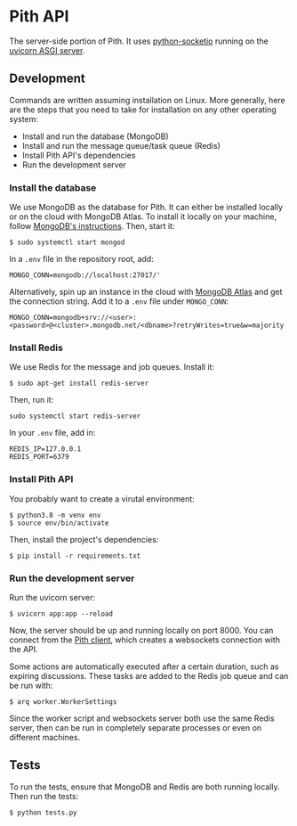 # Pith API

The server-side portion of Pith. It uses [python-socketio](https://python-socketio.readthedocs.io/en/latest/index.html) running on the [uvicorn ASGI server](https://www.uvicorn.org/).

## Development

Commands are written assuming installation on Linux. More generally, here are the steps that you need to take for installation on any other operating system:

-   Install and run the database (MongoDB)
-   Install and run the message queue/task queue (Redis)
-   Install Pith API's dependencies
-   Run the development server

### Install the database

We use MongoDB as the database for Pith. It can either be installed locally or on the cloud with MongoDB Atlas. To install it locally on your machine, follow [MongoDB's instructions](https://docs.mongodb.com/manual/installation/). Then, start it:

```
$ sudo systemctl start mongod
```

In a `.env` file in the repository root, add:

```
MONGO_CONN=mongodb://localhost:27017/'
```

Alternatively, spin up an instance in the cloud with [MongoDB Atlas](https://www.mongodb.com/cloud/atlas) and get the connection string. Add it to a `.env` file under `MONGO_CONN`:

```
MONGO_CONN=mongodb+srv://<user>:<password>@<cluster>.mongodb.net/<dbname>?retryWrites=true&w=majority
```

### Install Redis

We use Redis for the message and job queues. Install it:

```
$ sudo apt-get install redis-server
```

Then, run it:

```
sudo systemctl start redis-server
```

In your `.env` file, add in:

```
REDIS_IP=127.0.0.1
REDIS_PORT=6379
```

### Install Pith API

You probably want to create a virutal environment:

```
$ python3.8 -m venv env
$ source env/bin/activate
```

Then, install the project's dependencies:

```
$ pip install -r requirements.txt
```

### Run the development server

Run the uvicorn server:

```
$ uvicorn app:app --reload
```

Now, the server should be up and running locally on port 8000. You can connect from the [Pith client](https://github.com/rainflame/pith-client), which creates a websockets connection with the API.

Some actions are automatically executed after a certain duration, such as expiring discussions. These tasks are added to the Redis job queue and can be run with:

```
$ arq worker.WorkerSettings
```

Since the worker script and websockets server both use the same Redis server, then can be run in completely separate processes or even on different machines.

## Tests

To run the tests, ensure that MongoDB and Redis are both running locally. Then run the tests:

```
$ python tests.py
```
